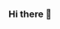 ### Hi there 👋

<!--
**BctAnup/BctAnup** is a ✨ _special_ ✨ repository because its `README.md` (this file) appears on your GitHub profile.

Here are some ideas to get you started:

- 🔭 I’m currently working on ...
- 🌱 I’m currently learning Computer Engineering

- 📫 How to reach me: [Facebook](https://www.facebook.com/anup.bashyal.16)

